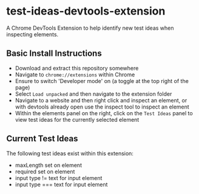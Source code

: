test-ideas-devtools-extension
==================================

A Chrome DevTools Extension to help identify new test ideas when inspecting elements.

## Basic Install Instructions
* Download and extract this repository somewhere
* Navigate to `chrome://extensions` within Chrome
* Ensure to switch 'Developer mode' on (a toggle at the top right of the page)
* Select `Load unpacked` and then navigate to the extension folder
* Navigate to a website and then right click and inspect an element, or with devtools already open use the inspect tool to inspect an element
* Within the elements panel on the right, click on the `Test Ideas` panel to view test ideas for the currently selected element

## Current Test Ideas
The following test ideas exist within this extension:
* maxLength set on element
* required set on element
* input type != text for input element
* input type === text for input element
